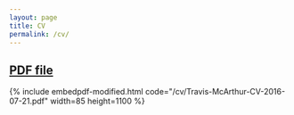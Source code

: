 ```yaml
---
layout: page
title: CV
permalink: /cv/
---
```


## [PDF file](/cv/Travis-McArthur-CV-2016-07-21.pdf)

{% include embedpdf-modified.html code="/cv/Travis-McArthur-CV-2016-07-21.pdf" width=85 height=1100 %}
